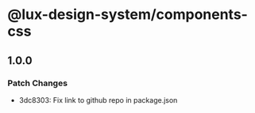 # @lux-design-system/components-css

## 1.0.0

### Patch Changes

- 3dc8303: Fix link to github repo in package.json
